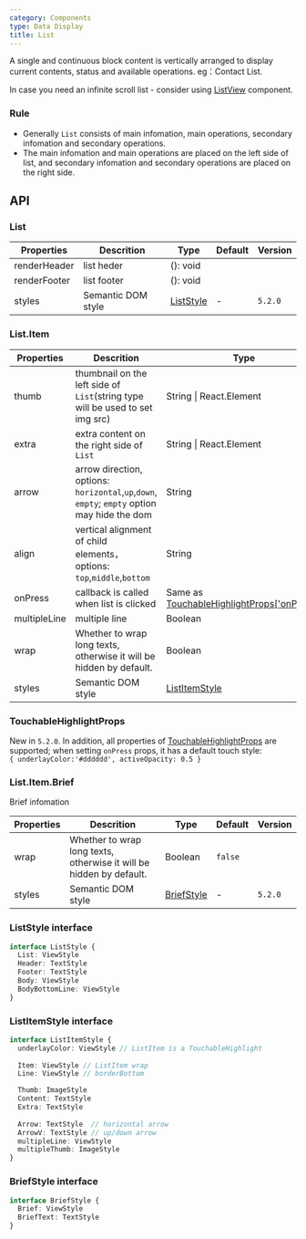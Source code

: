 ```yaml
---
category: Components
type: Data Display
title: List
---
```


A single and continuous block content is vertically arranged to display current contents, status and available operations. eg：Contact List.

In case you need an infinite scroll list - consider using [ListView](https://mobile.ant.design/components/list-view/) component.

### Rule
- Generally `List` consists of main infomation, main operations, secondary infomation and secondary operations.
- The main infomation and main operations are placed on the left side of list, and secondary infomation and secondary operations are placed on the right side.

## API

### List

Properties | Descrition | Type | Default | Version |
-----------|------------|------|---------|---------|
| renderHeader       | list heder  | (): void |    | |
| renderFooter       | list footer  | (): void |    | |
| styles | Semantic DOM style | [ListStyle](#liststyle-interface) | - | `5.2.0` |

### List.Item

Properties | Descrition | Type | Default | Version |
-----------|------------|------|---------|---------|
| thumb    | thumbnail on the left side of `List`(string type will be used to set img src)  | String \| React.Element | | |
| extra    | extra content on the right side of `List` | String \| React.Element | | |
| arrow    | arrow direction, options: `horizontal`,`up`,`down`, `empty`; `empty` option may hide the dom  | String | | |
| align    | vertical alignment of child elements，options: `top`,`middle`,`bottom`  | String   | `middle` | | |
| onPress  | callback is called when  list is clicked | Same as [TouchableHighlightProps['onPress']](#touchablehighlightprops) | | |
| multipleLine | multiple line | Boolean  | `false`  | |
| wrap     | Whether to wrap long texts, otherwise it will be hidden by default. | Boolean  | `false` | |
| styles   | Semantic DOM style | [ListItemStyle](#listitemstyle-interface) | - | `5.2.0` |

### TouchableHighlightProps

New in `5.2.0`. In addition, all properties of [TouchableHighlightProps](https://reactnative.dev/docs/touchablehighlight) are supported; 
when setting `onPress` props, it has a default touch style:
<br/> `{ underlayColor:'#dddddd', activeOpacity: 0.5 }`

### List.Item.Brief

Brief infomation

Properties | Descrition | Type | Default | Version |
-----------|------------|------|---------|---------|
| wrap     | Whether to wrap long texts, otherwise it will be hidden by default. | Boolean  | `false` | |
| styles   | Semantic DOM style | [BriefStyle](#briefstyle-interface) | - | `5.2.0` |

### ListStyle interface

```typescript
interface ListStyle {
  List: ViewStyle
  Header: TextStyle
  Footer: TextStyle
  Body: ViewStyle
  BodyBottomLine: ViewStyle
}
```
### ListItemStyle interface

```typescript
interface ListItemStyle {
  underlayColor: ViewStyle // ListItem is a TouchableHighlight
  
  Item: ViewStyle // ListItem wrap
  Line: ViewStyle // borderBottom

  Thumb: ImageStyle
  Content: TextStyle
  Extra: TextStyle
  
  Arrow: TextStyle  // horizontal arrow
  ArrowV: TextStyle // up/down arrow
  multipleLine: ViewStyle
  multipleThumb: ImageStyle
}
```
### BriefStyle interface

```typescript
interface BriefStyle {
  Brief: ViewStyle
  BriefText: TextStyle
}
```